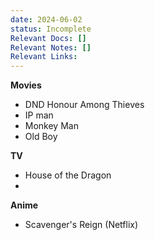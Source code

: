 ```yaml
---
date: 2024-06-02
status: Incomplete
Relevant Docs: []
Relevant Notes: []
Relevant Links:
---
```

**Movies**
- DND Honour Among Thieves
- IP man
- Monkey Man
- Old Boy

**TV**
- House of the Dragon
- 

**Anime**
- Scavenger's Reign (Netflix)